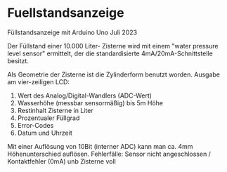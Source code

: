 # Fuellstandsanzeige
Füllstandsanzeige mit Arduino Uno Juli 2023

Der Füllstand einer 10.000 Liter- Zisterne wird mit einem "water pressure level sensor" ermittelt,
der die standardisierte 4mA/20mA-Schnittstelle besitzt.

Als Geometrie der Zisterne ist die Zylinderform benutzt worden.
Ausgabe am vier-zeiligen LCD:
1) Wert des Analog/Digital-Wandlers (ADC-Wert)
2) Wasserhöhe (messbar sensormäßig) bis 5m Höhe
3) Restinhalt Zisterne in Liter
4) Prozentualer Füllgrad
5) Error-Codes
6) Datum und Uhrzeit

Mit einer Auflösung von 10Bit (interner ADC) kann man ca. 4mm Höhenunterschied auflösen.
Fehlerfälle: Sensor nicht angeschlossen / Kontaktfehler (0mA)
unb Zisterne voll
